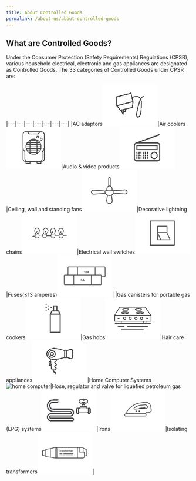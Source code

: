 ```yaml
---
title: About Controlled Goods
permalink: /about-us/about-controlled-goods
---
```

## What are Controlled Goods?
Under the Consumer Protection (Safety Requirements) Regulations (CPSR), various household electrical, electronic and gas appliances are designated as Controlled Goods. The 33 categories of Controlled Goods under CPSR are:

|---|---|---|---|---|---|---|
|AC adaptors![ac adaptors](/images/about-us/33-categories-controlled-goods/ac-adaptors.png)|Air coolers![air cooler](/images/about-us/33-categories-controlled-goods/air-cooler.png)|Audio & video products![audio & video products](/images/about-us/33-categories-controlled-goods/audio-video.png)|Ceiling, wall and standing fans![fans](/images/about-us/33-categories-controlled-goods/fans.png)|Decorative lightning chains![decorative lignting chains](/images/about-us/33-categories-controlled-goods/deco-light-chain.png)|Electrical wall switches![wall switches](/images/about-us/33-categories-controlled-goods/wall-switch.png)|Fuses(≤13 amperes)![fuse](/images/about-us/33-categories-controlled-goods/fuse.png)|
|Gas canisters for portable gas cookers![gas canisters](/images/about-us/33-categories-controlled-goods/gas-canister.png)|Gas hobs![gas hobs](/images/about-us/33-categories-controlled-goods/gas-cooking.png)|Hair care appliances![hair care appliances](/images/about-us/33-categories-controlled-goods/hair-care.png)|Home Computer Systems![home computer](/images/about-us/33-categories-controlled-goods/home-computer.png)|Hose, regulator and valve for liquefied petroleum gas (LPG) systems![components of LPG](/images/about-us/33-categories-controlled-goods/components-lpg.png)|Irons![iron](/images/about-us/33-categories-controlled-goods/iron.png)|Isolating transformers![isolating transformers](/images/about-us/33-categories-controlled-goods/transformer-downlight-fitting.png)|

